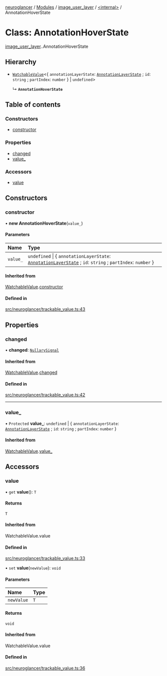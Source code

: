 [neuroglancer](../README.md) / [Modules](../modules.md) / [image\_user\_layer](../modules/image_user_layer.md) / [<internal\>](../modules/image_user_layer._internal_.md) / AnnotationHoverState

# Class: AnnotationHoverState

[image_user_layer](../modules/image_user_layer.md).[<internal>](../modules/image_user_layer._internal_.md).AnnotationHoverState

## Hierarchy

- [`WatchableValue`](trackable_value.WatchableValue.md)<{ `annotationLayerState`: [`AnnotationLayerState`](image_user_layer._internal_.AnnotationLayerState.md) ; `id`: `string` ; `partIndex`: `number`  } \| `undefined`\>

  ↳ **`AnnotationHoverState`**

## Table of contents

### Constructors

- [constructor](image_user_layer._internal_.AnnotationHoverState.md#constructor)

### Properties

- [changed](image_user_layer._internal_.AnnotationHoverState.md#changed)
- [value\_](image_user_layer._internal_.AnnotationHoverState.md#value_)

### Accessors

- [value](image_user_layer._internal_.AnnotationHoverState.md#value)

## Constructors

### constructor

• **new AnnotationHoverState**(`value_`)

#### Parameters

| Name | Type |
| :------ | :------ |
| `value_` | `undefined` \| { `annotationLayerState`: [`AnnotationLayerState`](image_user_layer._internal_.AnnotationLayerState.md) ; `id`: `string` ; `partIndex`: `number`  } |

#### Inherited from

[WatchableValue](trackable_value.WatchableValue.md).[constructor](trackable_value.WatchableValue.md#constructor)

#### Defined in

[src/neuroglancer/trackable_value.ts:43](https://github.com/ActiveBrainAtlas2/neuroglancer/blob/540617bc/src/neuroglancer/trackable_value.ts#L43)

## Properties

### changed

• **changed**: [`NullarySignal`](coordinate_transform._internal_.NullarySignal.md)

#### Inherited from

[WatchableValue](trackable_value.WatchableValue.md).[changed](trackable_value.WatchableValue.md#changed)

#### Defined in

[src/neuroglancer/trackable_value.ts:42](https://github.com/ActiveBrainAtlas2/neuroglancer/blob/540617bc/src/neuroglancer/trackable_value.ts#L42)

___

### value\_

• `Protected` **value\_**: `undefined` \| { `annotationLayerState`: [`AnnotationLayerState`](image_user_layer._internal_.AnnotationLayerState.md) ; `id`: `string` ; `partIndex`: `number`  }

#### Inherited from

[WatchableValue](trackable_value.WatchableValue.md).[value_](trackable_value.WatchableValue.md#value_)

## Accessors

### value

• `get` **value**(): `T`

#### Returns

`T`

#### Inherited from

WatchableValue.value

#### Defined in

[src/neuroglancer/trackable_value.ts:33](https://github.com/ActiveBrainAtlas2/neuroglancer/blob/540617bc/src/neuroglancer/trackable_value.ts#L33)

• `set` **value**(`newValue`): `void`

#### Parameters

| Name | Type |
| :------ | :------ |
| `newValue` | `T` |

#### Returns

`void`

#### Inherited from

WatchableValue.value

#### Defined in

[src/neuroglancer/trackable_value.ts:36](https://github.com/ActiveBrainAtlas2/neuroglancer/blob/540617bc/src/neuroglancer/trackable_value.ts#L36)

